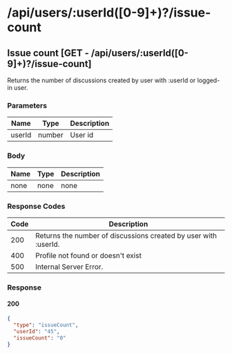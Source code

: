 # /api/users/:userId([0-9]+)?/issue-count

## Issue count [GET - /api/users/:userId([0-9]+)?/issue-count]

Returns the number of discussions created by user with :userId or logged-in
user.

### Parameters

| Name   | Type   | Description |
|--------|--------|-------------|
| userId | number | User id     |

### Body

| Name | Type | Description |
|------|------|-------------|
| none | none | none        |

### Response Codes

| Code | Description                                                     |
|------|-----------------------------------------------------------------|
| 200  | Returns the number of discussions created by user with :userId. |
| 400  | Profile not found or doesn't exist                              |
| 500  | Internal Server Error.                                          |

### Response

#### 200

```json
{
  "type": "issueCount",
  "userId": "45",
  "issueCount": "0"
}
```